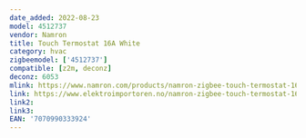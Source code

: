 ```yaml
---
date_added: 2022-08-23
model: 4512737
vendor: Namron
title: Touch Termostat 16A White
category: hvac
zigbeemodel: ['4512737']
compatible: [z2m, deconz]
deconz: 6053
mlink: https://www.namron.com/products/namron-zigbee-touch-termostat-16a-hvit/
link: https://www.elektroimportoren.no/namron-zigbee-touch-termostat-16a-hvit/4512737/Product.html
link2: 
link3: 
EAN: '7070990333924'
---
```

